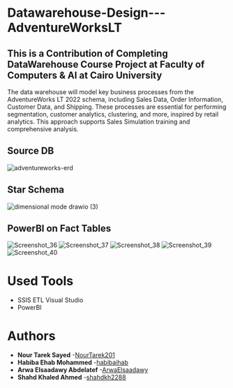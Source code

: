 # Datawarehouse-Design---AdventureWorksLT
## This is a Contribution of Completing DataWarehouse Course Project at Faculty of Computers & AI at Cairo University

The data warehouse will model key business processes from the AdventureWorks LT 2022 schema, including Sales Data, Order Information, Customer Data, and Shipping. These processes are essential for performing segmentation, customer analytics, clustering, and more, inspired by retail analytics. This approach supports Sales Simulation training and comprehensive analysis.


## Source DB
![adventureworks-erd](https://github.com/NourTarek201/Datawarehouse-Design---AdventureWorksLT/assets/92692198/6d00216c-c9d0-458e-be05-74bad6a1dfea)


## Star Schema 
![dimensional mode drawio (3)](https://github.com/NourTarek201/Datawarehouse-Design---AdventureWorksLT/assets/92692198/061beb7d-6596-4719-8227-81676f9e6e5b)


## PowerBI on Fact Tables
![Screenshot_36](https://github.com/NourTarek201/Datawarehouse-Design---AdventureWorksLT/assets/92692198/bbfbc13e-a631-429d-a263-d79e65ed7764)
![Screenshot_37](https://github.com/NourTarek201/Datawarehouse-Design---AdventureWorksLT/assets/92692198/92fa308a-0a4b-40ef-a5e7-b8f0fd94ac54)
![Screenshot_38](https://github.com/NourTarek201/Datawarehouse-Design---AdventureWorksLT/assets/92692198/2902a266-6b84-44f5-89a3-a1e5bb8ff998)
![Screenshot_39](https://github.com/NourTarek201/Datawarehouse-Design---AdventureWorksLT/assets/92692198/f11358d7-9c58-4909-82ac-a47651a42e63)
![Screenshot_40](https://github.com/NourTarek201/Datawarehouse-Design---AdventureWorksLT/assets/92692198/eda3f591-8c37-487b-93c5-15b5c9c4cfbe)

# Used Tools
* SSIS ETL Visual Studio
* PowerBI

# Authors
* **Nour Tarek Sayed**         -[NourTarek201](https://github.com/NourTarek201)
* **Habiba Ehab Mohammed**     -[habibaihab](https://github.com/habibaihab)
* **Arwa Elsaadawy Abdelatef** -[ArwaElsaadawy](https://github.com/ArwaElsaadawy)
* **Shahd Khaled Ahmed**       -[shahdkh2288](https://github.com/shahdkh2288)
